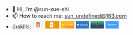 - 👋 Hi, I’m @sun-xue-shi
- 📫 How to reach me: sun_undefined@163.com
- 👍skills:
  <code><img height="20" src="./img/html.png" title="html" /></code>
  <code><img height="20" src="./img/css.png" title="html" /></code>
  <code><img height="20" src="./img/javascript.png" title="html" /></code>
  <code><img height="20" src="./img/ts.png" title="html" /></code>
  <code><img height="20" src="./img/vue.png" title="html" /></code>
  <code><img height="20" src="./img/elementplus.png" title="html" /></code>

<!---
sun-xue-shi/sun-xue-shi is a ✨ special ✨ repository because its `README.md` (this file) appears on your GitHub profile.
You can click the Preview link to take a look at your changes.
--->
